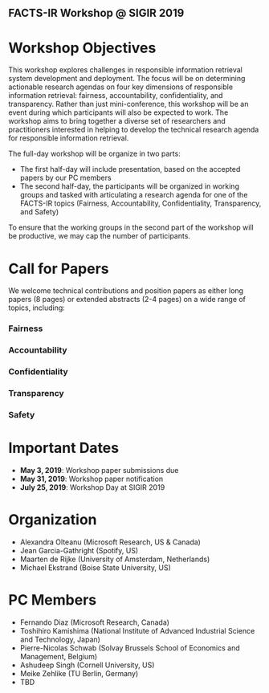 ## FACTS-IR Workshop @ SIGIR 2019

# Workshop Objectives
This workshop explores challenges in responsible information retrieval system development and deployment. The focus will be on determining actionable research agendas on four key dimensions of responsible information retrieval: fairness, accountability, confidentiality, and transparency. Rather than just mini-conference, this workshop will be an event during which participants will also be expected to work.  The workshop aims to bring together a diverse set of researchers and practitioners interested in helping to develop the technical research agenda for responsible information retrieval. 

The full-day workshop will be organize in two parts: 
* The first half-day will include presentation, based on the accepted papers by our PC members
* The second half-day, the participants will be organized in working groups and tasked with articulating a research agenda for one of the FACTS-IR topics (Fairness, Accountability, Confidentiality, Transparency, and Safety)

To ensure that the working groups in the second part of the workshop will be productive, we may cap the number of participants. 

# Call for Papers
We welcome technical contributions and position papers as either long papers (8 pages) or extended abstracts (2-4 pages) on a wide range of topics, including:

### Fairness

### Accountability

### Confidentiality 

### Transparency 

### Safety


# Important Dates
* **May 3, 2019**:     Workshop paper submissions due
* **May 31, 2019**:    Workshop paper notification
* **July 25, 2019**:   Workshop Day at SIGIR 2019

# Organization 
* Alexandra Olteanu (Microsoft Research, US & Canada)
* Jean Garcia-Gathright (Spotify, US)
* Maarten de Rijke (University of Amsterdam, Netherlands)
* Michael Ekstrand (Boise State University, US)

# PC Members
* Fernando Diaz (Microsoft Research, Canada)
* Toshihiro Kamishima (National Institute of Advanced Industrial Science and Technology, Japan)
* Pierre-Nicolas Schwab (Solvay Brussels School of Economics and Management, Belgium)
* Ashudeep Singh (Cornell University, US)
* Meike Zehlike (TU Berlin, Germany)
* TBD
